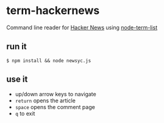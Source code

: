 term-hackernews
===============

Command line reader for [Hacker News](https://news.ycombinator.com/) using [node-term-list](https://github.com/visionmedia/node-term-list)


## run it

    $ npm install && node newsyc.js

## use it

 * up/down arrow keys to navigate
 * `return` opens the article
 * `space` opens the comment page
 * `q` to exit
